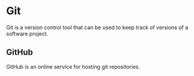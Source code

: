 # Git



Git is a version control tool that can be used to keep track of versions of a software project.

## GitHub



GitHub is an online service for hosting git repositories.
